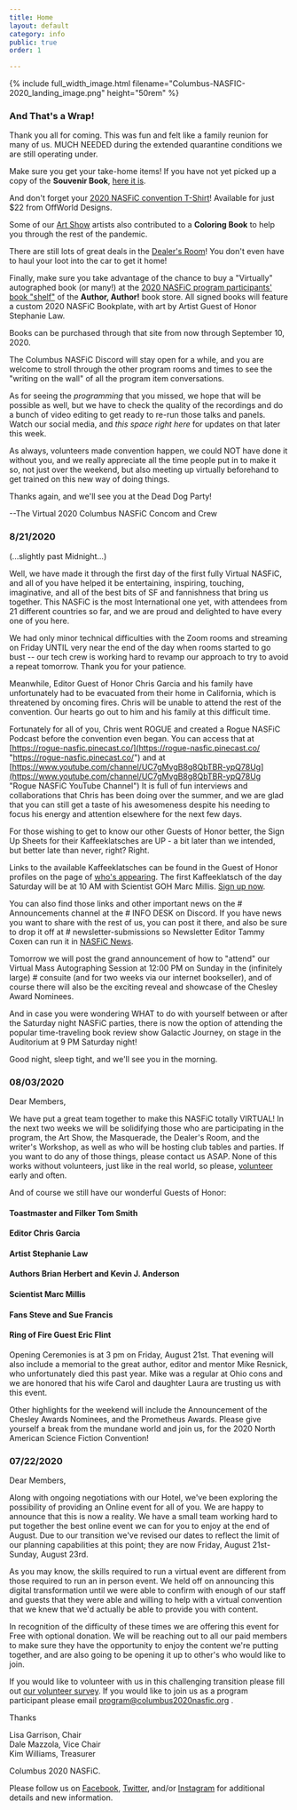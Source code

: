 ```yaml
---
title: Home
layout: default
category: info
public: true
order: 1

---
```

{% include full_width_image.html filename="Columbus-NASFIC-2020_landing_image.png" height="50rem" %}

### And That's a Wrap!

Thank you all for coming.  This was fun and felt like a family reunion for many of us.  MUCH NEEDED during the extended quarantine conditions we are still operating under. 

Make sure you get your take-home items!  If you have not yet picked up a copy of the **Souvenir Book**, [here it is](https://columbus2020nasfic.org/assets/pdfs/Columbus%20NASFIC%202020%20Souvenir%20Book.pdf "2020 NASFiC Souvenir Book"). 

And don't forget your [2020 NASFiC convention T-Shirt](https://www.offworlddesigns.com/columbus-in-2020-nasfic-t-shirt/ "Get yer t-shirt here!")! Available for just $22 from OffWorld Designs. 

Some of our [Art Show](https://columbus2020nasfic.org/art-show-at-con.html "Go shop at the Art Show!") artists also contributed to a **Coloring Book** to help you through the rest of the pandemic. 

There are still lots of great deals in the [Dealer's Room]()! You don't even have to haul your loot into the car to get it home!

Finally, make sure you take advantage of the chance to buy a "Virtually" autographed book (or many!) at the [2020 NASFiC program participants' book "shelf"](https://www.author-author.net/products/category/950 "2020 NASFiC Signed Books") of the **Author, Author!** book store.  All signed books will feature a custom 2020 NASFiC Bookplate, with art by Artist Guest of Honor Stephanie Law. 

Books can be purchased through that site from now through September 10, 2020. 

The Columbus NASFiC Discord will stay open for a while, and you are welcome to stroll through the other program rooms and times to see the "writing on the wall" of all the program item conversations.   
  
As for seeing the _programming_ that you missed, we hope that will be possible as well, but we have to check the quality of the recordings and do a bunch of video editing to get ready to re-run those talks and panels. Watch our social media, and _this space right here_ for updates on that later this week. 

As always, volunteers made convention happen, we could NOT have done it without you, and we really appreciate all the time people put in to make it so, not just over the weekend, but also meeting up virtually beforehand to get trained on this new way of doing things. 

Thanks again, and we'll see you at the Dead Dog Party!

\--The Virtual 2020 Columbus NASFiC Concom and Crew

### 8/21/2020

(...slightly past Midnight...)

Well, we have made it through the first day of the first fully Virtual NASFiC, and all of you have helped it be entertaining, inspiring, touching, imaginative, and all of the best bits of SF and fannishness that bring us together. This NASFiC is the most International one yet, with attendees from 21 different countries so far, and we are proud and delighted to have every one of you here.

We had only minor technical difficulties with the Zoom rooms and streaming on Friday UNTIL very near the end of the day when rooms started to go bust -- our tech crew is working hard to revamp our approach to try to avoid a repeat tomorrow. Thank you for your patience.

Meanwhile, Editor Guest of Honor Chris Garcia and his family have unfortunately had to be evacuated from their home in California, which is threatened by oncoming fires. Chris will be unable to attend the rest of the convention.  Our hearts go out to him and his family at this difficult time.

Fortunately for all of you, Chris went ROGUE and created a Rogue NASFiC Podcast before the convention even began. You can access that at [https://rogue-nasfic.pinecast.co/](https://rogue-nasfic.pinecast.co/ "https://rogue-nasfic.pinecast.co/")  and at [https://www.youtube.com/channel/UC7gMvgB8g8QbTBR-ypQ78Ug](https://www.youtube.com/channel/UC7gMvgB8g8QbTBR-ypQ78Ug "Rogue NASFiC YouTube Channel")  It is full of fun interviews and collaborations that Chris has been doing over the summer, and we are glad that you can still get a taste of his awesomeness despite his needing to focus his energy and attention elsewhere for the next few days.

For those wishing to get to know our other Guests of Honor better, the Sign Up Sheets for their Kaffeeklatsches are UP - a bit later than we intended, but better late than never, right?  Right.

Links to the available Kaffeeklatsches can be found in the Guest of Honor profiles on the page of [who's appearing](https://columbus2020nasfic.org/guests.html "Guests"). The first Kaffeeklatsch of the day Saturday will be at 10 AM with Scientist GOH Marc Millis.  [Sign up now](https://forms.gle/BUjhGckubRGvAobL8 "Sign Up Form").

You can also find those links and other important news on the # Announcements channel at the # INFO DESK on Discord. If you have news you want to share with the rest of us, you can post it there, and also be sure to drop it off at # newsletter-submissions so Newsletter Editor Tammy Coxen can run it in [NASFiC News](https://columbus2020nasfic.org/NASFiCnews.html "Newsletter").

Tomorrow we will post the grand announcement of how to "attend" our Virtual Mass Autographing Session at 12:00 PM on Sunday in the (infinitely large)  # consuite (and for two weeks via our internet bookseller), and of course there will also be the exciting reveal and showcase of the Chesley Award Nominees.

And in case you were wondering WHAT to do with yourself between or after the Saturday night NASFiC parties, there is now the option of attending the popular time-traveling book review show Galactic Journey, on stage in the Auditorium at 9 PM Saturday night!

Good night, sleep tight, and we'll see you in the morning.

### 08/03/2020

Dear Members,

We have put a great team together to make this NASFiC totally VIRTUAL! In the next two weeks we will be solidifying those who are participating in the program, the Art Show, the Masquerade, the Dealer's Room, and the writer's Workshop, as well as who will be hosting club tables and parties. If you want to do any of those things, please contact us ASAP.  None of this works without volunteers, just like in the real world, so please, [volunteer](https://form.jotform.com/201906040573044?fbclid=IwAR1I79sPqqTA08fb3Ue4yMIkZR_913tq87qv5dnlg6pHrw0mTCUDrk8mKPQ) early and often.

And of course we still have our wonderful Guests of Honor:

#### Toastmaster and Filker Tom Smith

#### Editor  Chris Garcia

#### Artist  Stephanie Law

#### Authors  Brian Herbert and Kevin J. Anderson

#### Scientist  Marc Millis

#### Fans  Steve and Sue Francis

#### Ring of Fire Guest  Eric Flint

Opening Ceremonies is at 3 pm on Friday, August 21st. That evening will also include a memorial to the great author, editor and mentor Mike Resnick, who unfortunately died this past year.  Mike was a regular at Ohio cons and we are honored that his wife Carol and daughter Laura are trusting us with this event.

Other highlights for the weekend will include the Announcement of the Chesley Awards Nominees, and the Prometheus Awards.  Please give yourself a break from the mundane world and join us, for the 2020 North American Science Fiction Convention!

### 07/22/2020

Dear Members,

Along with ongoing negotiations with our Hotel, we've been exploring the possibility of providing an Online event for all of you. We are happy to announce that this is now a reality. We have a small team working hard to put together the best online event we can for you to enjoy at the end of August. Due to our transition we've revised our dates to reflect the limit of our planning capabilities at this point; they are now Friday, August 21st-Sunday, August 23rd.

As you may know, the skills required to run a virtual event are different from those required to run an in person event. We held off on announcing this digital transformation until we were able to confirm with enough of our staff and guests that they were able and willing to help with a virtual convention that we knew that we'd actually be able to provide you with content.

In recognition of the difficulty of these times we are offering this event for Free with optional donation. We will be reaching out to all our paid members to make sure they have the opportunity to enjoy the content we're putting together, and are also going to be opening it up to other's who would like to join.

If you would like to volunteer with us in this challenging transition please fill out [our volunteer survey](https://form.jotform.com/201906040573044?fbclid=IwAR1I79sPqqTA08fb3Ue4yMIkZR_913tq87qv5dnlg6pHrw0mTCUDrk8mKPQ). If you would like to join us as a program participant please email program@columbus2020nasfic.org .

Thanks

Lisa Garrison, Chair  
Dale Mazzola, Vice Chair  
Kim Williams, Treasurer

Columbus 2020 NASFiC.

Please follow us on [Facebook](https://www.facebook.com/groups/540911450142993/), [Twitter](https://twitter.com/CColumbus2020), and/or [Instagram](https://www.instagram.com/columbusin2020/) for additional details and new information.